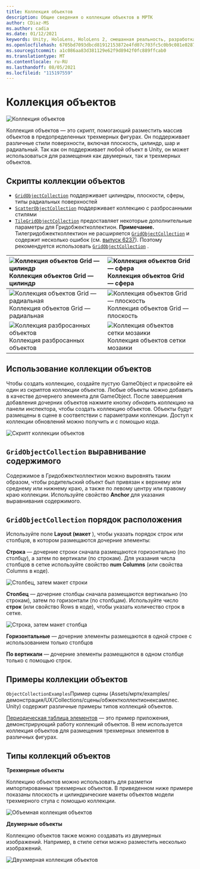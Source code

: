 ```yaml
---
title: Коллекция объектов
description: Общие сведения о коллекции объектов в МРТК
author: CDiaz-MS
ms.author: cadia
ms.date: 01/12/2021
keywords: Unity, HoloLens, HoloLens 2, смешанная реальность, разработка, мртк, коллекция объектов
ms.openlocfilehash: 6705bd7093dbcd81912153872e4fd07c703fc5c0b9c081e0287589a7c8e959ac
ms.sourcegitcommit: a1c086aa83d381129e62f9d8942f0fc889ffcab0
ms.translationtype: MT
ms.contentlocale: ru-RU
ms.lasthandoff: 08/05/2021
ms.locfileid: "115197559"
---
```

# <a name="object-collection"></a>Коллекция объектов

![Коллекция объектов](../images/object-collection/MRTK_ObjectCollection_Main.jpg)

Коллекция объектов — это скрипт, помогающий разместить массив объектов в предопределенных трехмерных фигурах. Он поддерживает различные стили поверхности, включая плоскость, цилиндр, шар и радиальный. Так как он поддерживает любой объект в Unity, он может использоваться для размещения как двумерных, так и трехмерных объектов.

## <a name="object-collection-scripts"></a>Скрипты коллекции объектов

- [`GridObjectCollection`](xref:Microsoft.MixedReality.Toolkit.Utilities.GridObjectCollection) поддерживает цилиндры, плоскости, сферы, типы радиальных поверхностей
- [`ScatterObjectCollection`](xref:Microsoft.MixedReality.Toolkit.Utilities.ScatterObjectCollection) поддерживает коллекцию с разбросанными стилями  
- [`TileGridObjectCollection`](xref:Microsoft.MixedReality.Toolkit.Utilities.TileGridObjectCollection) предоставляет некоторые дополнительные параметры для Гридобжектколлектион. **Примечание.** Тилегридобжектколлектион не расширяется [`GridObjectCollection`](xref:Microsoft.MixedReality.Toolkit.Utilities.GridObjectCollection) и содержит несколько ошибок (см. [выпуск 6237](https://github.com/microsoft/MixedRealityToolkit-Unity/issues/6237)). Поэтому рекомендуется использовать [`GridObjectCollection`](xref:Microsoft.MixedReality.Toolkit.Utilities.GridObjectCollection) .

|![Коллекция объектов Grid — цилиндр](../images/object-collection/MRTK_ObjectCollectionCylinder.png) Коллекция объектов Grid — цилиндр | ![Коллекция объектов Grid — сфера](../images/object-collection/MRTK_ObjectCollectionSphere.png) Коллекция объектов Grid — сфера |
|:--- | :--- |
|![Коллекция объектов Grid — радиальная](../images/object-collection/MRTK_ObjectCollectionRadial.png) Коллекция объектов Grid — радиальная | ![Коллекция объектов Grid — плоскость](../images/object-collection/MRTK_ObjectCollectionPlane.png) Коллекция объектов Grid — плоскость |
|![Коллекция разбросанных объектов](../images/object-collection/MRTK_ObjectCollectionScattered.png) Коллекция разбросанных объектов | ![Коллекция объектов сетки мозаики](../images/object-collection/MRTK_ObjectCollectionTileGrid.png) Коллекция объектов сетки мозаики |

## <a name="how-to-use-an-object-collection"></a>Использование коллекции объектов

Чтобы создать коллекцию, создайте пустую GameObject и присвойте ей один из скриптов коллекции объектов. Любые объекты можно добавить в качестве дочернего элемента для GameObject. После завершения добавления дочерних объектов нажмите кнопку *обновить коллекцию* на панели инспектора, чтобы создать коллекцию объектов. Объекты будут размещены в сцене в соответствии с параметрами коллекции. Доступ к коллекции обновлений можно получить и с помощью кода.

![Скрипт коллекции объектов](../images/object-collection/MRTK_ObjectCollectionScript.png)

## <a name="gridobjectcollection-content-alignment"></a>`GridObjectCollection` выравнивание содержимого

Содержимое в Гридобжектколлектион можно выровнять таким образом, чтобы родительский объект был привязан к верхнему или среднему или нижнему краю, а также по левому центру или правому краю коллекции. Используйте свойство **Anchor** для указания выравнивания содержимого.

## <a name="gridobjectcollection-layout-order"></a>`GridObjectCollection` порядок расположения

Используйте поле **Layout (макет** ), чтобы указать порядок строк или столбцов, в котором размещаются дочерние элементы:

**Строка** — дочерние строки сначала размещаются горизонтально (по столбцу), а затем по вертикали (по строкам). Для указания числа столбцов в сетке используйте свойство **num Columns** (или свойства Columns в коде).

![Столбец, затем макет строки](../images/object-collection/MRTK_ColumnThenRow.png)

**Столбец** — дочерние столбцы сначала размещаются вертикально (по строкам), затем по горизонтали (по столбцам). Используйте число **строк** (или свойство Rows в коде), чтобы указать количество строк в сетке.

![Строка, затем макет столбца](../images/object-collection/MRTK_RowThenColumn.png)

**Горизонтальные** — дочерние элементы размещаются в одной строке с использованием только столбцов

**По вертикали** — дочерние элементы размещаются в одном столбце только с помощью строк.

## <a name="object-collection-examples"></a>Примеры коллекции объектов

`ObjectCollectionExamples`Пример сцены (Assets/мртк/examples/демонстрация/UX/Collections/сцены/обжектколлектионексамплес. Unity) содержит различные примеры типов коллекций объектов.

[Периодическая таблица элементов](https://github.com/Microsoft/MRDesignLabs_Unity_PeriodicTable) — это пример приложения, демонстрирующий работу коллекций объектов. В нем используется коллекция объектов для размещения трехмерных элементов в различных фигурах.

## <a name="object-collection-types"></a>Типы коллекций объектов

**Трехмерные объекты**

Коллекцию объектов можно использовать для разметки импортированных трехмерных объектов. В приведенном ниже примере показаны плоскость и цилиндрические макеты объектов модели трехмерного стула с помощью коллекции.

![Объемная коллекция объектов](../images/object-collection/MRTK_ObjectCollection_3DObjects.jpg)

**Двумерные объекты**

Коллекцию объектов также можно создавать из двумерных изображений. Например, в стиле сетки можно разместить несколько изображений.

![Двухмерная коллекция объектов](../images/object-collection/MRTK_ObjectCollection_Layout_2DImages.jpg)
